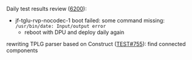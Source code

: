 Daily test results review ([6200](https://sof-ci.sh.intel.com/#/result/planresultdetail/6200)): 

* jf-tglu-rvp-nocodec-1 boot failed: some command missing: `/usr/bin/date: Input/output error`
  * reboot with DPU and deploy daily again

rewriting TPLG parser based on Construct ([TEST#755](https://github.com/thesofproject/sof-test/pull/755)): find connected components

